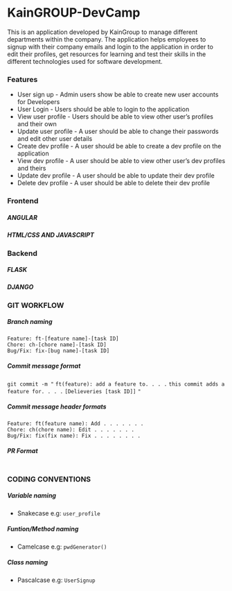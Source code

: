 # KainGROUP-DevCamp
This is an application developed by KainGroup to manage different departments within the company. The application helps employees to signup with their company emails and login to the application in order to edit their profiles, get resources for learning and test their skills in the different technologies used for software development.

### Features
- User sign up - Admin users show be able to create new user accounts for Developers
- User Login - Users should be able to login to the application
- View user profile - Users should be able to view other user’s profiles and their own
- Update user profile - A user should be able to change their passwords and edit other user details
- Create dev profile - A user should be able to create a dev profile on the application
- View dev profile - A user should be able to view other user’s dev profiles and theirs
- Update dev profile - A user should be able to update their dev profile
- Delete dev profile - A user should be able to delete their dev profile

### Frontend

##### ANGULAR

##### HTML/CSS AND JAVASCRIPT

### Backend

##### FLASK

##### DJANGO

### GIT WORKFLOW

##### Branch naming
	Feature: ft-[feature name]-[task ID]
	Chore: ch-[chore name]-[task ID]
	Bug/Fix: fix-[bug name]-[task ID]

##### Commit message format
`git commit -m "`
`ft(feature): add a feature to. . . .`
`this commit adds a feature for. . . .`
`[Delieveries [task ID]]`
`"`

##### Commit message header formats

	Feature: ft(feature name): Add . . . . . . .
	Chore: ch(chore name): Edit . . . . . . .
	Bug/Fix: fix(fix name): Fix . . . . . . . .

##### PR Format

```

```

### CODING CONVENTIONS

##### Variable naming
-  Snakecase e.g: `user_profile`

##### Funtion/Method naming
- Camelcase e.g: `pwdGenerator()`

##### Class naming
- Pascalcase e.g: `UserSignup`

